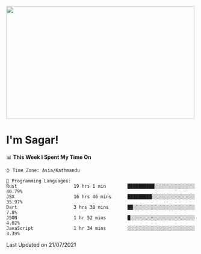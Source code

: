 
<img src="https://media.giphy.com/media/3ornk57KwDXf81rjWM/giphy.gif" width="500" height="300" frameBorder="0" class="giphy-embed" allowFullScreen></img>

#   I'm Sagar!

<!--START_SECTION:waka-->
📊 **This Week I Spent My Time On** 

```text
⌚︎ Time Zone: Asia/Kathmandu

💬 Programming Languages: 
Rust                     19 hrs 1 min        ██████████░░░░░░░░░░░░░░░   40.79% 
JSX                      16 hrs 46 mins      █████████░░░░░░░░░░░░░░░░   35.97% 
Dart                     3 hrs 38 mins       ██░░░░░░░░░░░░░░░░░░░░░░░   7.8% 
JSON                     1 hr 52 mins        █░░░░░░░░░░░░░░░░░░░░░░░░   4.02% 
JavaScript               1 hr 34 mins        ░░░░░░░░░░░░░░░░░░░░░░░░░   3.39%

```


 Last Updated on 21/07/2021
<!--END_SECTION:waka-->
